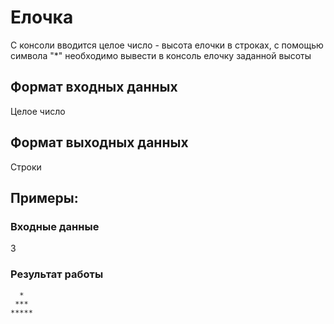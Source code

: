 # Елочка
С консоли вводится целое число - высота елочки в строках,
с помощью символа "*" необходимо вывести в консоль
 елочку заданной высоты

## Формат входных данных
Целое число
## Формат выходных данных
Строки

## Примеры:
### Входные данные
3   
### Результат работы
```
  *
 ***
*****
```
